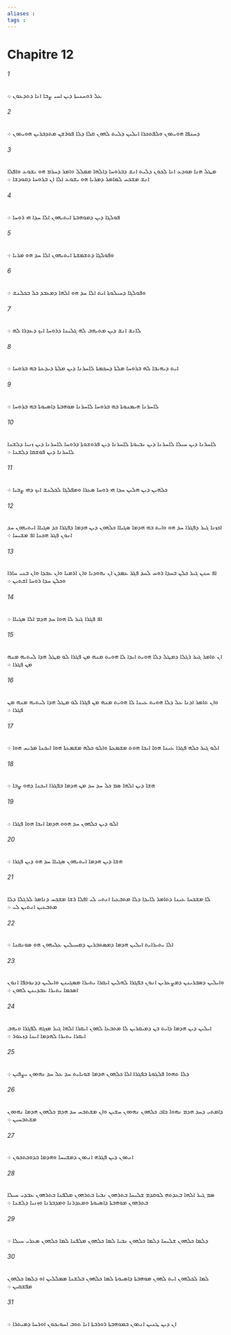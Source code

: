 ```yaml
---
aliases : 
tags : 
---
```


# Chapitre 12

###### 1
ܥܠ ܪܘܚܢܝܬܐ ܕܝܢ ܐܚܝ ܨܒܐ ܐܢܐ ܕܬܕܥܘܢ ܀
###### 2
ܕܚܢܦܐ ܗܘܝܬܘܢ ܘܠܦܬܟܪܐ ܐܝܠܝܢ ܕܠܝܬ ܠܗܘܢ ܩܠܐ ܕܠܐ ܦܘܪܫܢ ܡܬܕܒܪܝܢ ܗܘܝܬܘܢ ܀
###### 3
ܡܛܠ ܗܢܐ ܡܘܕܥ ܐܢܐ ܠܟܘܢ ܕܠܝܬ ܐܢܫ ܕܒܪܘܚܐ ܕܐܠܗܐ ܡܡܠܠ ܘܐܡܪ ܕܚܪܡ ܗܘ ܝܫܘܥ ܘܐܦܠܐ ܐܢܫ ܡܫܟܚ ܠܡܐܡܪ ܕܡܪܝܐ ܗܘ ܝܫܘܥ ܐܠܐ ܐܢ ܒܪܘܚܐ ܕܩܘܕܫܐ ܀
###### 4
ܦܘܠܓܐ ܕܝܢ ܕܡܘܗܒܬܐ ܐܝܬܝܗܘܢ ܐܠܐ ܚܕܐ ܗܝ ܪܘܚܐ ܀
###### 5
ܘܦܘܠܓܐ ܕܬܫܡܫܬܐ ܐܝܬܝܗܘܢ ܐܠܐ ܚܕ ܗܘ ܡܪܝܐ ܀
###### 6
ܘܦܘܠܓܐ ܕܚܝܠܘܬܐ ܐܝܬ ܐܠܐ ܚܕ ܗܘ ܐܠܗܐ ܕܡܥܒܕ ܟܠ ܒܟܠܢܫ ܀
###### 7
ܠܐܢܫ ܐܢܫ ܕܝܢ ܡܬܝܗܒ ܠܗ ܓܠܝܢܐ ܕܪܘܚܐ ܐܝܟ ܕܥܕܪܐ ܠܗ ܀
###### 8
ܐܝܬ ܕܝܗܝܒܐ ܠܗ ܒܪܘܚܐ ܡܠܬܐ ܕܚܟܡܬܐ ܠܐܚܪܢܐ ܕܝܢ ܡܠܬܐ ܕܝܕܥܬܐ ܒܗ ܒܪܘܚܐ ܀
###### 9
ܠܐܚܪܢܐ ܗܝܡܢܘܬܐ ܒܗ ܒܪܘܚܐ ܠܐܚܪܢܐ ܡܘܗܒܬܐ ܕܐܤܝܘܬܐ ܒܗ ܒܪܘܚܐ ܀
###### 10
ܠܐܚܪܢܐ ܕܝܢ ܚܝܠܐ ܠܐܚܪܢܐ ܕܝܢ ܢܒܝܘܬܐ ܠܐܚܪܢܐ ܕܝܢ ܦܪܘܫܘܬܐ ܕܪܘܚܐ ܠܐܚܪܢܐ ܕܝܢ ܙܢܝܐ ܕܠܫܢܐ ܠܐܚܪܢܐ ܕܝܢ ܦܘܫܩܐ ܕܠܫܢܐ ܀
###### 11
ܟܠܗܝܢ ܕܝܢ ܗܠܝܢ ܚܕܐ ܗܝ ܪܘܚܐ ܤܥܪܐ ܘܡܦܠܓܐ ܠܟܠܢܫ ܐܝܟ ܕܗܝ ܨܒܝܐ ܀
###### 12
ܐܟܙܢܐ ܓܝܪ ܕܦܓܪܐ ܚܕ ܗܘ ܘܐܝܬ ܒܗ ܗܕܡܐ ܤܓܝܐܐ ܟܠܗܘܢ ܕܝܢ ܗܕܡܐ ܕܦܓܪܐ ܟܕ ܤܓܝܐܐ ܐܝܬܝܗܘܢ ܚܕ ܐܢܘܢ ܦܓܪ ܗܟܢܐ ܐܦ ܡܫܝܚܐ ܀
###### 13
ܐܦ ܚܢܢ ܓܝܪ ܟܠܢ ܒܚܕܐ ܪܘܚ ܠܚܕ ܦܓܪ ܥܡܕܢ ܐܢ ܝܗܘܕܝܐ ܘܐܢ ܐܪܡܝܐ ܘܐܢ ܥܒܕܐ ܘܐܢ ܒܢܝ ܚܐܪܐ ܘܟܠܢ ܚܕܐ ܪܘܚܐ ܐܫܬܝܢ ܀
###### 14
ܐܦ ܦܓܪܐ ܓܝܪ ܠܐ ܗܘܐ ܚܕ ܗܕܡ ܐܠܐ ܤܓܝܐܐ ܀
###### 15
ܐܢ ܬܐܡܪ ܓܝܪ ܪܓܠܐ ܕܡܛܠ ܕܠܐ ܗܘܝܬ ܐܝܕܐ ܠܐ ܗܘܝܬ ܡܢܗ ܡܢ ܦܓܪܐ ܠܘ ܡܛܠ ܗܕܐ ܠܝܬܝܗ ܡܢܗ ܡܢ ܦܓܪܐ ܀
###### 16
ܘܐܢ ܬܐܡܪ ܐܕܢܐ ܥܠ ܕܠܐ ܗܘܝܬ ܥܝܢܐ ܠܐ ܗܘܝܬ ܡܢܗ ܡܢ ܦܓܪܐ ܠܘ ܡܛܠ ܗܕܐ ܠܝܬܝܗ ܡܢܗ ܡܢ ܦܓܪܐ ܀
###### 17
ܐܠܘ ܓܝܪ ܟܠܗ ܦܓܪܐ ܥܝܢܐ ܗܘܐ ܐܝܟܐ ܗܘܬ ܡܫܡܥܬܐ ܘܐܠܘ ܟܠܗ ܡܫܡܥܬܐ ܗܘܐ ܐܝܟܢܐ ܡܪܝܚ ܗܘܐ ܀
###### 18
ܗܫܐ ܕܝܢ ܐܠܗܐ ܤܡ ܟܠ ܚܕ ܚܕ ܡܢ ܗܕܡܐ ܒܦܓܪܐ ܐܝܟܢܐ ܕܗܘ ܨܒܐ ܀
###### 19
ܐܠܘ ܕܝܢ ܟܠܗܘܢ ܚܕ ܗܘܘ ܗܕܡܐ ܐܝܟܐ ܗܘܐ ܦܓܪܐ ܀
###### 20
ܗܫܐ ܕܝܢ ܗܕܡܐ ܐܝܬܝܗܘܢ ܤܓܝܐܐ ܚܕ ܗܘ ܕܝܢ ܦܓܪܐ ܀
###### 21
ܠܐ ܡܫܟܚܐ ܥܝܢܐ ܕܬܐܡܪ ܠܐܝܕܐ ܕܠܐ ܡܬܒܥܝܐ ܐܢܬܝ ܠܝ ܐܦܠܐ ܪܫܐ ܡܫܟܚ ܕܢܐܡܪ ܠܪܓܠܐ ܕܠܐ ܡܬܒܥܝܢ ܐܢܬܝܢ ܠܝ ܀
###### 22
ܐܠܐ ܝܬܝܪܐܝܬ ܐܝܠܝܢ ܗܕܡܐ ܕܡܤܬܒܪܝܢ ܕܡܚܝܠܝܢ ܥܠܝܗܘܢ ܗܘ ܤܘܢܩܢܐ ܀
###### 23
ܘܐܝܠܝܢ ܕܤܒܪܝܢܢ ܕܡܨܥܪܝܢ ܐܢܘܢ ܒܦܓܪܐ ܠܗܠܝܢ ܐܝܩܪܐ ܝܬܝܪܐ ܡܤܓܝܢܢ ܘܐܝܠܝܢ ܕܕܢܘܟܦܐ ܐܢܘܢ ܐܤܟܡܐ ܝܬܝܪܐ ܥܒܕܝܢܢ ܠܗܘܢ ܀
###### 24
ܐܝܠܝܢ ܕܝܢ ܗܕܡܐ ܕܐܝܬ ܒܢ ܕܡܝܩܪܝܢ ܠܐ ܡܬܒܥܐ ܠܗܘܢ ܐܝܩܪܐ ܐܠܗܐ ܓܝܪ ܡܙܓܗ ܠܦܓܪܐ ܘܝܗܒ ܐܝܩܪܐ ܝܬܝܪܐ ܠܗܕܡܐ ܐܝܢܐ ܕܙܥܘܪ ܀
###### 25
ܕܠܐ ܬܗܘܐ ܦܠܓܘܬܐ ܒܦܓܪܐ ܐܠܐ ܟܠܗܘܢ ܗܕܡܐ ܫܘܝܐܝܬ ܚܕ ܥܠ ܚܕ ܢܗܘܘܢ ܝܨܦܝܢ ܀
###### 26
ܕܐܡܬܝ ܕܚܕ ܗܕܡ ܢܗܘܐ ܟܐܒ ܟܠܗܘܢ ܢܗܘܘܢ ܚܫܝܢ ܘܐܢ ܡܫܬܒܚ ܚܕ ܗܕܡ ܟܠܗܘܢ ܗܕܡܐ ܢܗܘܘܢ ܡܫܬܒܚܝܢ ܀
###### 27
ܐܢܬܘܢ ܕܝܢ ܦܓܪܗ ܐܢܬܘܢ ܕܡܫܝܚܐ ܘܗܕܡܐ ܒܕܘܟܬܟܘܢ ܀
###### 28
ܤܡ ܓܝܪ ܐܠܗܐ ܒܥܕܬܗ ܠܘܩܕܡ ܫܠܝܚܐ ܒܬܪܗܘܢ ܢܒܝܐ ܒܬܪܗܘܢ ܡܠܦܢܐ ܒܬܪܗܘܢ ܥܒܕܝ ܚܝܠܐ ܒܬܪܗܘܢ ܡܘܗܒܬܐ ܕܐܤܝܘܬܐ ܘܡܥܕܪܢܐ ܘܡܕܒܪܢܐ ܘܙܢܝܐ ܕܠܫܢܐ ܀
###### 29
ܕܠܡܐ ܟܠܗܘܢ ܫܠܝܚܐ ܕܠܡܐ ܟܠܗܘܢ ܢܒܝܐ ܠܡܐ ܟܠܗܘܢ ܡܠܦܢܐ ܠܡܐ ܟܠܗܘܢ ܤܥܪܝ ܚܝܠܐ ܀
###### 30
ܠܡܐ ܠܟܠܗܘܢ ܐܝܬ ܠܗܘܢ ܡܘܗܒܬܐ ܕܐܤܝܘܬܐ ܠܡܐ ܟܠܗܘܢ ܒܠܫܢܐ ܡܡܠܠܝܢ ܐܘ ܕܠܡܐ ܟܠܗܘܢ ܡܦܫܩܝܢ ܀
###### 31
ܐܢ ܕܝܢ ܛܢܝܢ ܐܢܬܘܢ ܒܡܘܗܒܬܐ ܪܘܪܒܬܐ ܐܢܐ ܬܘܒ ܐܚܘܝܟܘܢ ܐܘܪܚܐ ܕܡܝܬܪܐ ܀
